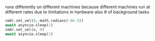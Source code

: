 runs differently on different machines
because different machines run at different rates due to limitations in hardware
also # of background tasks

```python
cmdr.set_vel(0,-math.radians(-86.5))
await asyncio.sleep(1)
cmdr.set_vel(x, 0)
await asyncio.sleep(1)
```